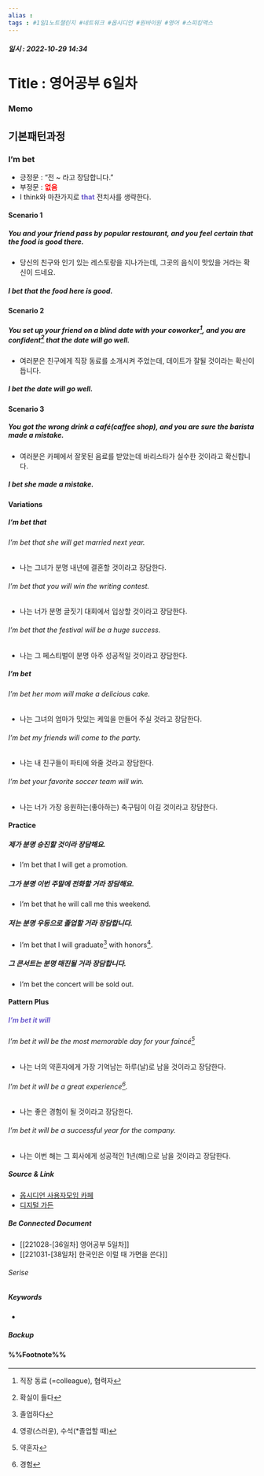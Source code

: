 ```yaml
---
alias : 
tags : #1일1노트챌린지 #네트워크 #옵시디언 #원바이원 #영어 #스피킹맥스
---
```


##### 일시 : 2022-10-29 14:34

# Title : 영어공부 6일차

### Memo

## 기본패턴과정

### I’m bet
- 긍정문 : “전 ~ 라고 장담합니다.”
- 부정문 : **<font color="Red">없음</font>**
- I think와 마찬가지로 **<font color="SlateBlue">that</font>** 전치사를 생략한다.

#### Scenario 1

##### You and your friend pass by popular restaurant, and you feel certain that the food is good there.
- 당신의 친구와 인기 있는 레스토랑을 지나가는데, 그곳의 음식이 맛있을 거라는 확신이 드네요.

##### I bet that the food here is good.

#### Scenario 2

##### You set up your friend on a blind date with your coworker[^1], and you are confident[^2] that the date will go well.
- 여러분은 친구에게 직장 동료를 소개시켜 주었는데, 데이트가 잘될 것이라는 확신이 듭니다.

##### I bet the date will go well.

#### Scenario 3

##### You got the wrong drink a café(caffee shop), and you are sure the barista made a mistake.
- 여러분은 카페에서 잘못된 음료를 받았는데 바리스타가 실수한 것이라고 확신합니다.

##### I bet she made a mistake.

#### Variations

##### I’m bet that

###### I’m bet that she will get married next year.
- 나는 그녀가 분명 내년에 결혼할 것이라고 장담한다.

###### I’m bet that you will win the writing contest.
- 나는 너가 분명 글짓기 대회에서 입상할 것이라고 장담한다.

###### I’m bet that the festival will be a huge success.
- 나는 그 페스티벌이 분명 아주 성공적일 것이라고 장담한다.

##### I’m bet

###### I’m bet her mom will make a delicious cake.
- 나는 그녀의 엄마가 맛있는 케잌을 만들어 주실 것라고 장담한다.

###### I’m bet my friends will come to the party.
- 나는 내 친구들이 파티에 와줄 것라고 장담한다.

###### I’m bet your favorite soccer team will win.
- 나는 너가 가장 응원하는(좋아하는) 축구팀이 이길 것이라고 장담한다.

#### Practice

##### 제가 분명 승진할 것이라 장담해요.
- I’m bet that I will get a promotion.

##### 그가 분명 이번 주말에 전화할 거라 장담해요.
- I’m bet that he will call me this weekend.

##### 저는 분명 우등으로 졸업할 거라 장담합니다.
- I’m bet that I will graduate[^3] with honors[^4].

##### 그 콘서트는 분명 매진될 거라 장담합니다.
- I’m bet the concert will be sold out.

#### Pattern Plus

##### <font color="SlateBlue">I’m bet it will</font>

###### I’m bet it will be the most memorable day for your faincé[^5]
- 나는 너의 약혼자에게 가장 기억남는 하루(날)로 남을 것이라고 장담한다.

###### I’m bet it will be a great experience[^6].
- 나는 좋은 경험이 될 것이라고 장담한다.

###### I’m bet it will be a successful year for the company.
- 나는 이번 해는 그 회사에게 성공적인 1년(해)으로 남을 것이라고 장담한다.

##### Source & Link
- [옵시디언 사용자모임 카페](https://cafe.naver.com/obsidianary/2239)
- [디지털 가든](https://chunghasull.netlify.app/221029-37일차-영어공부-6일차)

##### Be Connected Document
- [[221028-[36일차] 영어공부 5일차]]
- [[221031-[38일차] 한국인은 이럴 때 가면을 쓴다]]

###### Serise


##### Keywords
- 

##### Backup


#### %%Footnote%%

[^1]: 직장 동료 (=colleague), 협력자
[^2]: 확실이 들다
[^3]: 졸업하다
[^4]: 영광(스러운), 수석(\*졸업할 때)
[^5]: 약혼자
[^6]: 경험